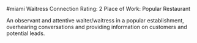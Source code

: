 #miami 
Waitress
Connection Rating: 2 
Place of Work: Popular Restaurant 

An observant and attentive waiter/waitress in a popular establishment, overhearing conversations and providing information on customers and potential leads.